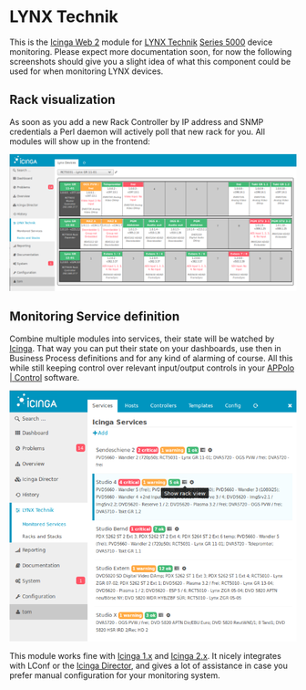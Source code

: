 LYNX Technik
============

This is the [Icinga Web 2](https://github.com/Icinga/icingaweb2) module for [LYNX Technik](http://www.lynx-technik.com/) [Series 5000](http://www.lynx-technik.com/en/products/series-5000/) device monitoring. Please expect more documentation soon, for now the following screenshots should give you a slight idea of what this component could be used for when monitoring LYNX devices.

Rack visualization
------------------

As soon as you add a new Rack Controller by IP address and SNMP credentials a Perl daemon will actively poll that new rack for you. All modules will show up in the frontend:

![lynxtechnik_rack](doc/img/lynxtechnik_rack.png)


Monitoring Service definition
-----------------------------

Combine multiple modules into services, their state will be watched by [Icinga](https://www.icinga.org/). That way you can put their state on your dashboards, use then in Business Process definitions and for any kind of alarming of course. All this while still keeping control over relevant input/output controls in your [APPolo | Control](http://www.lynx-technik.com/en/products/appolo-control/) software.

![lynxtechnik_icinga_services](doc/img/lynxtechnik_icinga_services.png)

This module works fine with [Icinga 1.x](https://github.com/Icinga/icinga-core) and [Icinga 2.x](https://github.com/Icinga/icinga2). It nicely integrates with LConf or the [Icinga Director](https://github.com/Icinga/icinga2), and gives a lot of assistance in case you prefer manual configuration for your monitoring system.
